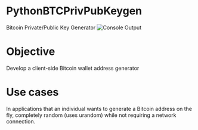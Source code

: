 # PythonBTCPrivPubKeygen
Bitcoin Private/Public Key Generator
![Console Output](https://siasky.net/IAAUVxMPHmQjyubF8sGpRuoSQFg0bpKqxgB83quECbESmQ)

# Objective
Develop a client-side Bitcoin wallet address generator

# Use cases
In applications that an individual wants to generate a Bitcoin address on the fly, completely random (uses urandom) while not requiring a network connection.

